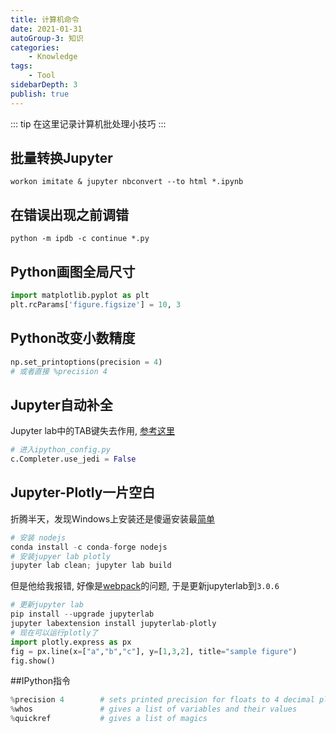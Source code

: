 ```yaml
---
title: 计算机命令
date: 2021-01-31
autoGroup-3: 知识 
categories:
    - Knowledge
tags:
    - Tool
sidebarDepth: 3
publish: true
---
```


::: tip
在这里记录计算机批处理小技巧
:::

<!-- more -->

## 批量转换Jupyter
```
workon imitate & jupyter nbconvert --to html *.ipynb
```

## 在错误出现之前调错
```
python -m ipdb -c continue *.py
```

## Python画图全局尺寸
```python
import matplotlib.pyplot as plt
plt.rcParams['figure.figsize'] = 10, 3
```
## Python改变小数精度
```python
np.set_printoptions(precision = 4)
# 或者直接 %precision 4
```

## Jupyter自动补全
Jupyter lab中的TAB键失去作用, [参考这里](https://stackoverflow.com/questions/44186370/kernel-taking-too-long-to-autocomplete-tab-in-jupyter-notebook)
```python
# 进入ipython_config.py
c.Completer.use_jedi = False
```

## Jupyter-Plotly一片空白
折腾半天，发现Windows上安装还是傻逼安装最[简单](https://nodejs.org/en/download/)
```python
# 安装 nodejs
conda install -c conda-forge nodejs  
# 安装jupyer lab plotly
jupyter lab clean; jupyter lab build
```
但是他给我报错, 好像是[webpack](https://github.com/jupyterlab/jupyterlab/issues/9533)的问题, 于是更新jupyterlab到`3.0.6`
```python
# 更新jupyter lab
pip install --upgrade jupyterlab
jupyter labextension install jupyterlab-plotly
# 现在可以运行plotly了
import plotly.express as px
fig = px.line(x=["a","b","c"], y=[1,3,2], title="sample figure")
fig.show()
```

##IPython指令
```python
%precision 4        # sets printed precision for floats to 4 decimal places
%whos               # gives a list of variables and their values
%quickref           # gives a list of magics
```